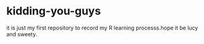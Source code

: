 # kidding-you-guys
it is just my first repository to record my R learning processs.hope it be lucy and sweety.

